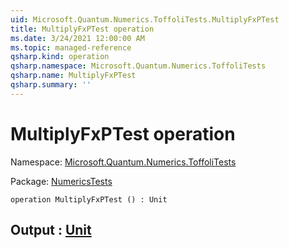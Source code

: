 ```yaml
---
uid: Microsoft.Quantum.Numerics.ToffoliTests.MultiplyFxPTest
title: MultiplyFxPTest operation
ms.date: 3/24/2021 12:00:00 AM
ms.topic: managed-reference
qsharp.kind: operation
qsharp.namespace: Microsoft.Quantum.Numerics.ToffoliTests
qsharp.name: MultiplyFxPTest
qsharp.summary: ''
---
```


# MultiplyFxPTest operation

Namespace: [Microsoft.Quantum.Numerics.ToffoliTests](xref:Microsoft.Quantum.Numerics.ToffoliTests)

Package: [NumericsTests](https://nuget.org/packages/NumericsTests)




```qsharp
operation MultiplyFxPTest () : Unit
```


## Output : [Unit](xref:microsoft.quantum.lang-ref.unit)

